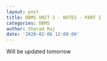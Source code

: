 ```yaml
---
layout: post
title: DBMS UNIT 1 - NOTES - PART 1
categories: DBMS
author: Sharad Raj
date: '2020-02-06 12:00:00'
---
```

Will be updated tomorrow
